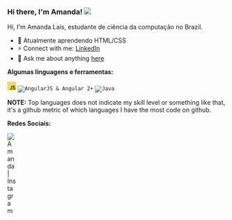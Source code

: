 ### Hi there, I'm Amanda!   <img width="40px" src="https://media.giphy.com/media/6qFTJz4fDRkdy/giphy.gif" /> 

Hi, I'm Amanda Laís, estudante de ciência da computação no Brazil. 	 
-  🔭  Atualmente aprendendo HTML/CSS 
-  ⚡  Connect with me: [LinkedIn](https://www.linkedin.com/in/amanda-laís-757ba9209/) 
-  💬  Ask me about anything [here](https://github.com/amndalsr/amndalsr/issues) 

**Algumas linguagens e ferramentas:** 

<code><img title="JS" height="20" 
src="https://raw.githubusercontent.com/voodootikigod/logo.js/master/js.png" alt="JavaScript" ></code> <code><img title="VueJs" height="20" 
title="AngularJS & Angular 2+" height="20" 
src="https://angular.io/assets/images/logos/angular/angular.svg" alt="AngularJS & Angular 2+"></code> <code><img title="Java" height="20" 
src="https://cdn.iconscout.com/icon/free/png-512/java-43-569305.png" alt="Java" ></code> 

**NOTE:** 
Top languages does not indicate my skill level or something like that, it's a github metric of which languages I have the most code on github.

**Redes Sociais:**

<a href="https://www.instagram.com/amndalsr/"> <img align="left" alt="Amanda | Instagram" width="20px" src="https://upload.wikimedia.org/wikipedia/commons/thumb/a/a5/Instagram_icon.png/768px-Instagram_icon.png" /> </a>
